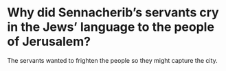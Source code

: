 # Why did Sennacherib’s servants cry in the Jews’ language to the people of Jerusalem?

The servants wanted to frighten the people so they might capture the city.
